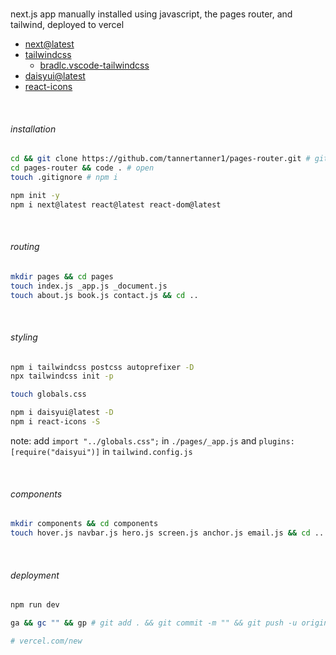 <br>

next.js app manually installed using javascript, the pages router, and tailwind, deployed to vercel
  - [next@latest](https://nextjs.org/docs/getting-started/installation#manual-installation)
  - [tailwindcss](https://tailwindcss.com/docs/guides/nextjs)
    - [bradlc.vscode-tailwindcss](https://marketplace.visualstudio.com/items?itemName=bradlc.vscode-tailwindcss)
  - [daisyui@latest](https://daisyui.com/components)
  - [react-icons](https://react-icons.github.io/react-icons)

<br>

###### installation

```bash
cd && git clone https://github.com/tannertanner1/pages-router.git # github.com/new
cd pages-router && code . # open
touch .gitignore # npm i

npm init -y
npm i next@latest react@latest react-dom@latest
```

<br>

###### routing

```bash
mkdir pages && cd pages
touch index.js _app.js _document.js
touch about.js book.js contact.js && cd ..
```

<br>

###### styling

```bash
npm i tailwindcss postcss autoprefixer -D
npx tailwindcss init -p

touch globals.css

npm i daisyui@latest -D
npm i react-icons -S
```

note: add `import "../globals.css";` in `./pages/_app.js` and `plugins: [require("daisyui")]` in `tailwind.config.js`

<br>

###### components

```bash
mkdir components && cd components
touch hover.js navbar.js hero.js screen.js anchor.js email.js && cd ..
```

<br>

###### deployment
```bash
npm run dev

ga && gc "" && gp # git add . && git commit -m "" && git push -u origin main

# vercel.com/new
```

<br>